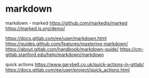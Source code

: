 # markdown

markdown - marked
https://github.com/markedjs/marked
https://marked.js.org/demo/

https://docs.gitlab.com/ee/user/markdown.html
https://guides.github.com/features/mastering-markdown/
https://about.gitlab.com/handbook/markdown-guide/
https://cm-gitlab.stanford.edu/help/markdown/markdown

quick actions
https://www.garybell.co.uk/quick-actions-in-gitlab/
https://docs.gitlab.com/ee/user/project/quick_actions.html
